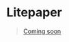 
# Litepaper

> [Coming soon](https://github.com/AramidFinance/whitepapers-litepapers/tree/main/zero-bridge-v1)

